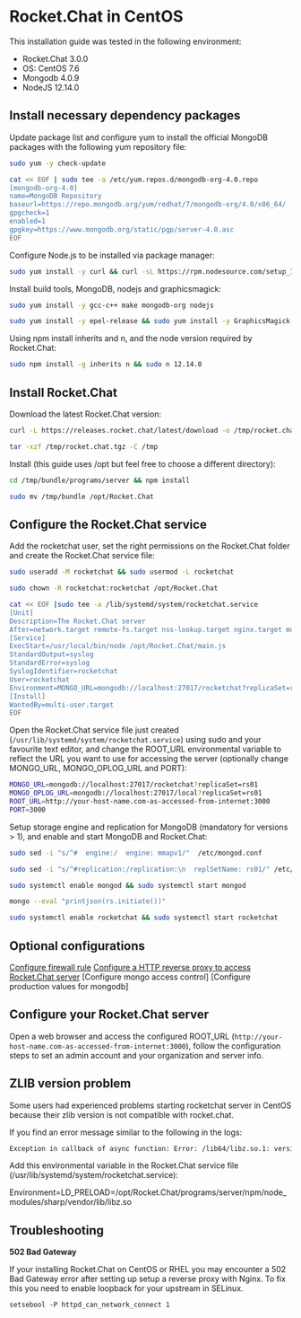 # Rocket.Chat in CentOS

This installation guide was tested in the following environment:

* Rocket.Chat 3.0.0
* OS: CentOS 7.6
* Mongodb 4.0.9
* NodeJS 12.14.0

## Install necessary dependency packages

Update package list and configure yum to install the official MongoDB packages with the following yum repository file:

```bash
sudo yum -y check-update
```

```bash
cat << EOF | sudo tee -a /etc/yum.repos.d/mongodb-org-4.0.repo
[mongodb-org-4.0]
name=MongoDB Repository
baseurl=https://repo.mongodb.org/yum/redhat/7/mongodb-org/4.0/x86_64/
gpgcheck=1
enabled=1
gpgkey=https://www.mongodb.org/static/pgp/server-4.0.asc
EOF
```

Configure Node.js to be installed via package manager:

```bash
sudo yum install -y curl && curl -sL https://rpm.nodesource.com/setup_12.x | sudo bash -
```

Install build tools, MongoDB, nodejs and graphicsmagick:

```bash
sudo yum install -y gcc-c++ make mongodb-org nodejs
```

```bash
sudo yum install -y epel-release && sudo yum install -y GraphicsMagick
```

Using npm install inherits and n, and the node version required by Rocket.Chat:

```bash
sudo npm install -g inherits n && sudo n 12.14.0
```

## Install Rocket.Chat

Download the latest Rocket.Chat version:

```bash
curl -L https://releases.rocket.chat/latest/download -o /tmp/rocket.chat.tgz
```

```bash
tar -xzf /tmp/rocket.chat.tgz -C /tmp
```

Install \(this guide uses /opt but feel free to choose a different directory\):

```bash
cd /tmp/bundle/programs/server && npm install
```

```bash
sudo mv /tmp/bundle /opt/Rocket.Chat
```

## Configure the Rocket.Chat service

Add the rocketchat user, set the right permissions on the Rocket.Chat folder and create the Rocket.Chat service file:

```bash
sudo useradd -M rocketchat && sudo usermod -L rocketchat
```

```bash
sudo chown -R rocketchat:rocketchat /opt/Rocket.Chat
```

```bash
cat << EOF |sudo tee -a /lib/systemd/system/rocketchat.service
[Unit]
Description=The Rocket.Chat server
After=network.target remote-fs.target nss-lookup.target nginx.target mongod.target
[Service]
ExecStart=/usr/local/bin/node /opt/Rocket.Chat/main.js
StandardOutput=syslog
StandardError=syslog
SyslogIdentifier=rocketchat
User=rocketchat
Environment=MONGO_URL=mongodb://localhost:27017/rocketchat?replicaSet=rs01 MONGO_OPLOG_URL=mongodb://localhost:27017/local?replicaSet=rs01 ROOT_URL=http://localhost:3000/ PORT=3000
[Install]
WantedBy=multi-user.target
EOF
```

Open the Rocket.Chat service file just created \(`/usr/lib/systemd/system/rocketchat.service`\) using sudo and your favourite text editor, and change the ROOT\_URL environmental variable to reflect the URL you want to use for accessing the server \(optionally change MONGO\_URL, MONGO\_OPLOG\_URL and PORT\):

```bash
MONGO_URL=mongodb://localhost:27017/rocketchat?replicaSet=rs01
MONGO_OPLOG_URL=mongodb://localhost:27017/local?replicaSet=rs01
ROOT_URL=http://your-host-name.com-as-accessed-from-internet:3000
PORT=3000
```

Setup storage engine and replication for MongoDB \(mandatory for versions &gt; 1\), and enable and start MongoDB and Rocket.Chat:

```bash
sudo sed -i "s/^#  engine:/  engine: mmapv1/"  /etc/mongod.conf
```

```bash
sudo sed -i "s/^#replication:/replication:\n  replSetName: rs01/" /etc/mongod.conf
```

```bash
sudo systemctl enable mongod && sudo systemctl start mongod
```

```bash
mongo --eval "printjson(rs.initiate())"
```

```bash
sudo systemctl enable rocketchat && sudo systemctl start rocketchat
```

## Optional configurations

[Configure firewall rule](optional-configurations.md) [Configure a HTTP reverse proxy to access Rocket.Chat server](configuring-ssl-reverse-proxy.md) \[Configure mongo access control\] \[Configure production values for mongodb\]

## Configure your Rocket.Chat server

Open a web browser and access the configured ROOT\_URL \(`http://your-host-name.com-as-accessed-from-internet:3000`\), follow the configuration steps to set an admin account and your organization and server info.

## ZLIB version problem

Some users had experienced problems starting rocketchat server in CentOS because their zlib version is not compatible with rocket.chat.

If you find an error message similar to the following in the logs:

```bash
Exception in callback of async function: Error: /lib64/libz.so.1: version `ZLIB_1.2.9' not found
```

Add this environmental variable in the Rocket.Chat service file \(/usr/lib/systemd/system/rocketchat.service\):

Environment=LD\_PRELOAD=/opt/Rocket.Chat/programs/server/npm/node\_modules/sharp/vendor/lib/libz.so

## Troubleshooting

**502 Bad Gateway**

If your installing Rocket.Chat on CentOS or RHEL you may encounter a 502 Bad Gateway error after setting up setup a reverse proxy with Nginx. To fix this you need to enable loopback for your upstream in SELinux.

```
setsebool -P httpd_can_network_connect 1
```
